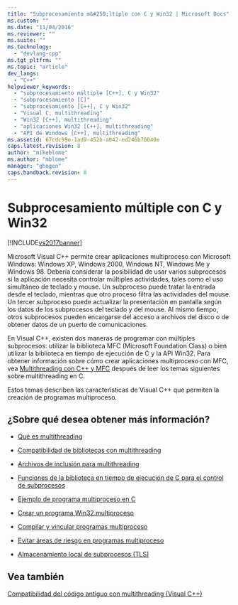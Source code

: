 ```yaml
---
title: "Subprocesamiento m&#250;ltiple con C y Win32 | Microsoft Docs"
ms.custom: ""
ms.date: "11/04/2016"
ms.reviewer: ""
ms.suite: ""
ms.technology: 
  - "devlang-cpp"
ms.tgt_pltfrm: ""
ms.topic: "article"
dev_langs: 
  - "C++"
helpviewer_keywords: 
  - "subprocesamiento múltiple [C++], C y Win32"
  - "subprocesamiento [C]"
  - "subprocesamiento [C++], C y Win32"
  - "Visual C, multithreading"
  - "Win32 [C++], multithreading"
  - "aplicaciones Win32 [C++], multithreading"
  - "API de Windows [C++], multithreading"
ms.assetid: 67cdc99e-1ad9-452b-a042-ed246b70040e
caps.latest.revision: 8
author: "mikeblome"
ms.author: "mblome"
manager: "ghogen"
caps.handback.revision: 8
---
```

# Subprocesamiento m&#250;ltiple con C y Win32
[!INCLUDE[vs2017banner](../assembler/inline/includes/vs2017banner.md)]

Microsoft Visual C\+\+ permite crear aplicaciones multiproceso con Microsoft Windows: Windows XP, Windows 2000, Windows NT, Windows Me y Windows 98.  Debería considerar la posibilidad de usar varios subprocesos si la aplicación necesita controlar múltiples actividades, tales como el uso simultáneo de teclado y mouse.  Un subproceso puede tratar la entrada desde el teclado, mientras que otro proceso filtra las actividades del mouse.  Un tercer subproceso puede actualizar la presentación en pantalla según los datos de los subprocesos del teclado y del mouse.  Al mismo tiempo, otros subprocesos pueden encargarse del acceso a archivos del disco o de obtener datos de un puerto de comunicaciones.  
  
 En Visual C\+\+, existen dos maneras de programar con múltiples subprocesos: utilizar la biblioteca MFC \(Microsoft Foundation Class\) o bien utilizar la biblioteca en tiempo de ejecución de C y la API Win32.  Para obtener información sobre cómo crear aplicaciones multiproceso con MFC, vea [Multithreading con C\+\+ y MFC](../parallel/multithreading-with-cpp-and-mfc.md) después de leer los temas siguientes sobre multithreading en C.  
  
 Estos temas describen las características de Visual C\+\+ que permiten la creación de programas multiproceso.  
  
## ¿Sobre qué desea obtener más información?  
  
-   [Qué es multithreading](../parallel/multithread-programs.md)  
  
-   [Compatibilidad de bibliotecas con multithreading](../parallel/library-support-for-multithreading.md)  
  
-   [Archivos de inclusión para multithreading](../parallel/include-files-for-multithreading.md)  
  
-   [Funciones de la biblioteca en tiempo de ejecución de C para el control de subprocesos](../parallel/c-run-time-library-functions-for-thread-control.md)  
  
-   [Ejemplo de programa multiproceso en C](../parallel/sample-multithread-c-program.md)  
  
-   [Crear un programa Win32 multiproceso](../parallel/writing-a-multithreaded-win32-program.md)  
  
-   [Compilar y vincular programas multiproceso](../parallel/compiling-and-linking-multithread-programs.md)  
  
-   [Evitar áreas de riesgo en programas multiproceso](../parallel/avoiding-problem-areas-with-multithread-programs.md)  
  
-   [Almacenamiento local de subprocesos \(TLS\)](../parallel/thread-local-storage-tls.md)  
  
## Vea también  
 [Compatibilidad del código antiguo con multithreading \(Visual C\+\+\)](../parallel/multithreading-support-for-older-code-visual-cpp.md)